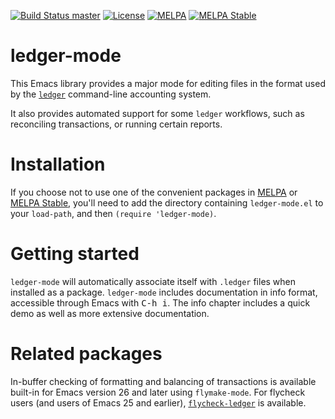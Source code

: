 [![Build Status master](https://img.shields.io/travis/ledger/ledger-mode/master.svg?label=master&style=flat)](https://travis-ci.org/ledger/ledger-mode)
[![License](https://img.shields.io/badge/license-GPL--2.0-blue.svg?style=flat)](https://www.gnu.org/licenses/old-licenses/gpl-2.0.html)
[![MELPA](http://melpa.org/packages/ledger-mode-badge.svg)](http://melpa.org/#/ledger-mode)
[![MELPA Stable](https://stable.melpa.org/packages/ledger-mode-badge.svg)](https://stable.melpa.org/#/ledger-mode)

ledger-mode
===========

This Emacs library provides a major mode for editing files in the
format used by the [`ledger`](https://github.com/ledger/ledger)
command-line accounting system.

It also provides automated support for some `ledger` workflows, such
as reconciling transactions, or running certain reports.

Installation
=============

If you choose not to use one of the convenient
packages in [MELPA][melpa] or [MELPA Stable][melpa-stable], you'll need to
add the directory containing `ledger-mode.el` to your `load-path`, and
then `(require 'ledger-mode)`.

Getting started
===============

`ledger-mode` will automatically associate itself with `.ledger` files when
installed as a package. `ledger-mode` includes documentation in info format,
accessible through Emacs with <kbd>C-h i</kbd>. The info chapter includes a
quick demo as well as more extensive documentation.

Related packages
================

In-buffer checking of formatting and balancing of transactions is available
built-in for Emacs version 26 and later using `flymake-mode`. For flycheck users
(and users of Emacs 25 and earlier), [`flycheck-ledger`][flycheck-ledger] is
available.




[melpa]: https://melpa.org
[melpa-stable]: https://stable.melpa.org
[flycheck-ledger]: https://github.com/purcell/flycheck-ledger
